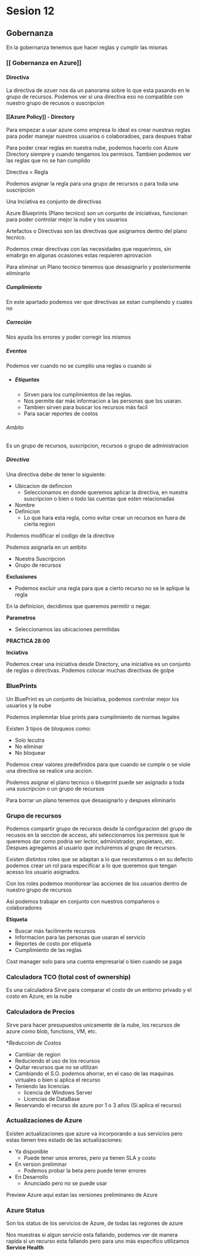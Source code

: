 # Sesion 12
## Gobernanza
En la gobernanza tenemos que hacer reglas y cumplir las mismas

### [[ Gobernanza en Azure]]
#### Directiva 
La directiva de azuer nos da un panorama sobre lo que esta pasando en le grupo de recursos. Podemos ver si una directiva eso no compatible con nuestro grupo de recusos o suscripcion

#### [[Azure Policy]] - Directory

Para empezar a usar azure como empresa lo ideal es crear nuestras reglas para poder manejar nuestros usuarios o colaboradoes, para despues trabar

Para poder crear reglas en nuestra nube, podemos hacerlo con Azure Directory siempre y cuando tengamos los permisos. Tambien podemos ver las reglas que no se han cumplido  

Directiva = Regla

Podemos asignar la regla para una grupo de recursos o para toda una suscripcion

Una  Inciativa es conjunto de directivas

Azure Blueprints (Plano tecnico) son un conjunto de iniciativas, funcionan para poder controlar mejor la nube y los usuarios 

Artefactos o Directivas son las directivas que asignamos dentro del plano tecnico. 

Podemos crear directivas con las necesidades que requerimos, sin emabrgo en algunas ocasiones estas requieren aprovacion

Para eliminar un Plano tecnico tenemos que desasignarlo y posteriormente eliminarlo

##### Cumplimiento
En este apartado podemos ver que directivas se estan cumpliendo y cuales no
 
##### Correción
 Nos ayuda los errores y poder corregir los mismos

##### Eventos
Podemos ver cuando no se cumplio una reglas o cuando si

- ##### Etiquetas
	- Sirven para los cumplimientos de las reglas.
	- Nos permite dar más informacion a las personas que los usaran.
	- Tambien sirven para buscar los recursos más facil
	- Para sacar reportes de costos

###### Ambito
Es un grupo de recursos, suscripcion, recursos o grupo de administracion

##### Directiva
Una directiva debe de tener lo siguiente:
- Ubicacion de defincion
	- Seleccionamos en donde queremos aplicar la directiva, en nuestra suscripcion  o bien o todo las cuentas que esten relacionadas
- Nombre 
- Definicion
	- Lo que hara esta regla, como evitar crear un recursos en fuera de cierta region

Podemos modificar el codigo de la directiva 

Podemos asignarla en un ambito
- Nuestra Suscripcion
- Grupo de recursos

**Exclusiones**
- Podemos excluir una regla para que a cierto recurso no se le aplique la regla 

En la definicion, decidimos que queremos permitir o negar. 

**Parametros**
- Seleccionamos las ubicaciones permitidas 


**PRACTICA 28:00**

**Inciativa**

Podemos crear una iniciativa desde Directory, una iniciativa es un conjunto de reglas o directivas. Podemos colocar muchas directivas de golpe

### BluePrints
Un BluePrint es un conjunto de Iniciativa, podemos controlar mejor los usuarios y la nube

Podemos implemntar blue prints para cumplimiento de normas legales

Existen 3 tipos de bloqueos como:
- Solo lecutra
- No eliminar
- No bloquear 

Podemos crear valores predefinidos para que cuando se cumple o se viole una directiva se realice una accion.

 Podemos asignar el plano tecnico o blueprint puede ser asignado a toda una suscripcion o un grupo de recursos

Para borrar un plano tenemos que desasignarlo y despues eliminarlo


### Grupo de recursos

Podemos compartir grupo de recursos desde la configuracion del grupo de recusos en la seccion de acceso, ahi seleccionamos los permisos que le queremos dar como podria ser lector, administrador, propietaro, etc. Despues agregamos al usuario que incluiremos al grupo de recursos.

Existen distintos roles que se adaptan a lo que necesitamos o en su defecto podemos crear un rol para especificar a lo que queremos que tengan acesso los usuario asignados.

Con los roles podemos monitorear las acciones de los usuarios dentro de nuestro grupo de recursos

Asi podemos trabajar en conjunto con nuestros compañeros o colaboradores


**Etiqueta** 
- Buscar más facilimente recursos
- Informacion para las personas que usaran el servicio
- Reportes de costo por etiqueta
- Cumplimiento de las reglas

Cost manager solo para una cuenta empresarial o  bien cuando se paga

### Calculadora TCO (total cost of ownership)
Es una calculadora Sirve para comparar el costo de un entorno privado y el costo en Azure, en la nube

### Calculadora de Precios
Sirve para hacer presupuestos unicamente de la nube, los recursos de azure como blob, functions, VM, etc.

**Reduccion de Costos*
- Cambiar de region
- Reduciendo el uso de los recursos 
- Quitar recursos que no se utilizan
- Cambiando el S.O. podemos ahorrar, en el caso de las maquinas virtuales o bien si aplica el recurso
- Teniendo las licencias
	-  licencia de Windows Server 
	- Licencias de DataBase
- Reservando el recurso de azure por 1 o 3 años (Si aplica el recurso)

### Actualizaciones de Azure
Existen actualizaciones que azure va incorporando a sus servicios pero estas tienen tres estado de las actualizaciones:

-  Ya disponible
	- Puede tener unos errores, pero ya tienen SLA y costo
-  En version preliminar
	- Podemos probar la beta pero puede tener errores
-  En Desarrollo
	- Anunciado pero no se puede usar

Preview Azure aqui estan las versiones preliminares de Azure

### Azure Status
Son los status de los servicios de Azure, de todas las regiones de azure

Nos muestras si algun servicio esta fallando, podemos ver de manera rapida si un recurso esta fallando pero para uno más especifico utilizamos **Service Health**




